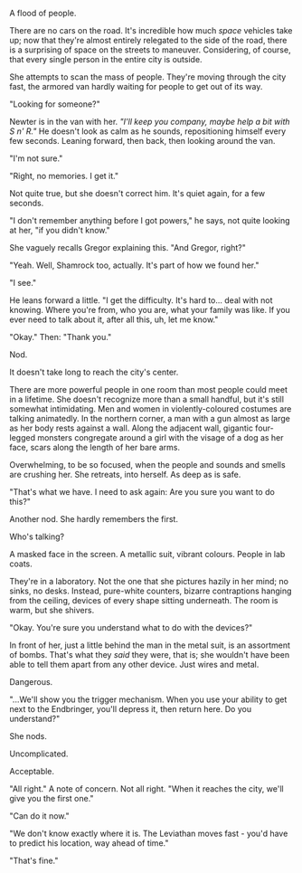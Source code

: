 A flood of people.

There are no cars on the road. It's incredible how much *space* vehicles take up; now that they're almost entirely relegated to the side of the road, there is a surprising of space on the streets to maneuver. Considering, of course, that every single person in the entire city is outside.

She attempts to scan the mass of people. They're moving through the city fast, the armored van hardly waiting for people to get out of its way.

"Looking for someone?"

Newter is in the van with her. *"I'll keep you company, maybe help a bit with S n' R."* He doesn't look as calm as he sounds, repositioning himself every few seconds. Leaning forward, then back, then looking around the van.

"I'm not sure."

"Right, no memories. I get it."

Not quite true, but she doesn't correct him. It's quiet again, for a few seconds.

"I don't remember anything before I got powers," he says, not quite looking at her, "if you didn't know." 

She vaguely recalls Gregor explaining this. "And Gregor, right?"

"Yeah. Well, Shamrock too, actually. It's part of how we found her."

"I see."

He leans forward a little. "I get the difficulty. It's hard to... deal with not knowing. Where you're from, who you are, what your family was like. If you ever need to talk about it, after all this, uh, let me know."

"Okay." Then: "Thank you."

Nod.

It doesn't take long to reach the city's center.

There are more powerful people in one room than most people could meet in a lifetime. She doesn't recognize more than a small handful, but it's still somewhat intimidating. Men and women in violently-coloured costumes are talking animatedly. In the northern corner, a man with a gun almost as large as her body rests against a wall. Along the adjacent wall, gigantic four-legged monsters congregate around a girl with the visage of a dog as her face, scars along the length of her bare arms.

Overwhelming, to be so focused, when the people and sounds and smells are crushing her. She retreats, into herself. As deep as is safe.

"That's what we have. I need to ask again: Are you sure you want to do this?"

Another nod. She hardly remembers the first.

Who's talking?

A masked face in the screen. A metallic suit, vibrant colours. People in lab coats.

They're in a laboratory. Not the one that she pictures hazily in her mind; no sinks, no desks. Instead, pure-white counters, bizarre contraptions hanging from the ceiling, devices of every shape sitting underneath. The room is warm, but she shivers. 

"Okay. You're sure you understand what to do with the devices?"

In front of her, just a little behind the man in the metal suit, is an assortment of bombs. That's what they *said* they were, that is; she wouldn't have been able to tell them apart from any other device. Just wires and metal.

Dangerous.

"...We'll show you the trigger mechanism. When you use your ability to get next to the Endbringer, you'll depress it, then return here. Do you understand?"

She nods. 

Uncomplicated.

Acceptable.

"All right." A note of concern. Not all right. "When it reaches the city, we'll give you the first one."

"Can do it now."

"We don't know exactly where it is. The Leviathan moves fast - you'd have to predict his location, way ahead of time."

"That's fine."
